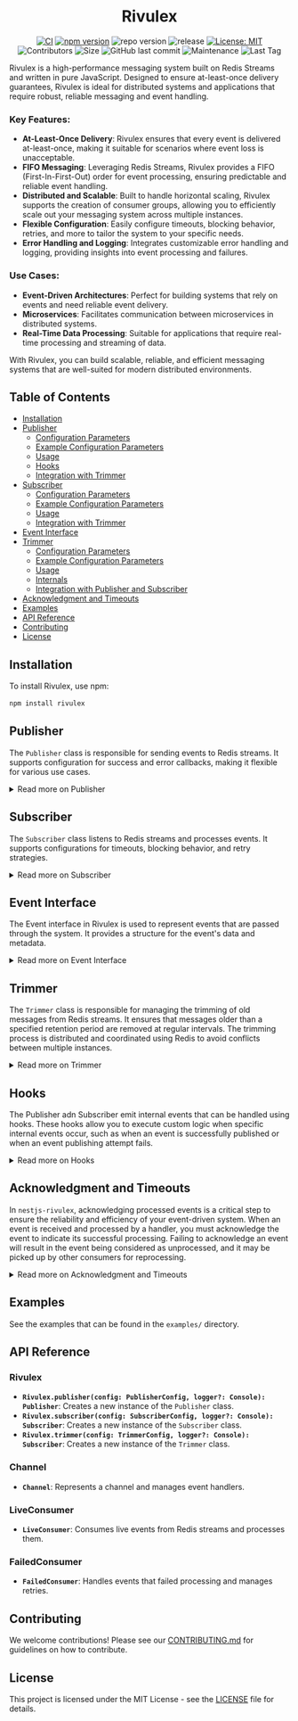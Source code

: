 
<div align="center">
  <h1>Rivulex</h1>
  
[![CI](https://github.com/raw-leak/rivulex/actions/workflows/pipeline.yaml/badge.svg)](https://github.com/raw-leak/rivulex/actions/workflows/pipeline.yaml)
[![npm version](https://img.shields.io/npm/v/rivulex.svg?label=npm)](https://www.npmjs.com/package/rivulex)
![repo version](https://img.shields.io/badge/dynamic/json?url=https%3A%2F%2Fraw.githubusercontent.com%2Fraw-leak%2Frivulex%2Fmain%2Fpackage.json&query=%24.version&label=repository)
![release](https://img.shields.io/github/v/release/raw-leak/rivulex)
[![License: MIT](https://img.shields.io/badge/License-MIT-yellow.svg)](https://opensource.org/licenses/MIT)
![Contributors](https://img.shields.io/github/contributors/raw-leak/rivulex)
![Size](https://img.shields.io/github/repo-size/raw-leak/rivulex)
![GitHub last commit](https://img.shields.io/github/last-commit/raw-leak/rivulex)
![Maintenance](https://img.shields.io/maintenance/yes/2024)
![Last Tag](https://img.shields.io/github/v/tag/raw-leak/rivulex?label=Last%20Tag)

</div>

Rivulex is a high-performance messaging system built on Redis Streams and written in pure JavaScript. Designed to ensure at-least-once delivery guarantees, Rivulex is ideal for distributed systems and applications that require robust, reliable messaging and event handling.

### Key Features:
- **At-Least-Once Delivery**: Rivulex ensures that every event is delivered at-least-once, making it suitable for scenarios where event loss is unacceptable.
- **FIFO Messaging**: Leveraging Redis Streams, Rivulex provides a FIFO (First-In-First-Out) order for event processing, ensuring predictable and reliable event handling.
- **Distributed and Scalable**: Built to handle horizontal scaling, Rivulex supports the creation of consumer groups, allowing you to efficiently scale out your messaging system across multiple instances.
- **Flexible Configuration**: Easily configure timeouts, blocking behavior, retries, and more to tailor the system to your specific needs.
- **Error Handling and Logging**: Integrates customizable error handling and logging, providing insights into event processing and failures.

### Use Cases:
- **Event-Driven Architectures**: Perfect for building systems that rely on events and need reliable event delivery.
- **Microservices**: Facilitates communication between microservices in distributed systems.
- **Real-Time Data Processing**: Suitable for applications that require real-time processing and streaming of data.

With Rivulex, you can build scalable, reliable, and efficient messaging systems that are well-suited for modern distributed environments.

## Table of Contents

- [Installation](#installation)
- [Publisher](#publisher)
  - [Configuration Parameters](#configuration-parameters)
  - [Example Configuration Parameters](#example-configuration-parameters)
  - [Usage](#usage)
  - [Hooks](#hooks)
  - [Integration with Trimmer](#integration-with-trimmer)
- [Subscriber](#subscriber)
  - [Configuration Parameters](#configuration-parameters-1)
  - [Example Configuration Parameters](#example-configuration-parameters-1)
  - [Usage](#usage-1)
  - [Integration with Trimmer](#integration-with-trimmer-1)
- [Event Interface](#event-interface)
- [Trimmer](#trimmer)
  - [Configuration Parameters](#configuration-parameters-2)
  - [Example Configuration Parameters](#example-configuration-parameters-2)
  - [Usage](#usage-2)
  - [Internals](#internals)
  - [Integration with Publisher and Subscriber](#integration-with-publisher-and-subscriber)
- [Acknowledgment and Timeouts](#acknowledgment-and-timeouts)
- [Examples](#examples)
- [API Reference](#api-reference)
- [Contributing](#contributing)
- [License](#license)

## Installation
To install Rivulex, use npm:

```bash
npm install rivulex
```

## Publisher

The `Publisher` class is responsible for sending events to Redis streams. It supports configuration for success and error callbacks, making it flexible for various use cases.

<details>
<summary>Read more on Publisher</summary>

### Configuration Parameters

When creating a `Publisher` instance, you need to provide a configuration object with the following parameters:

| **Parameter**                  | **Description**                                                                         | **Required** | **Default Value**                          |
|--------------------------------|-----------------------------------------------------------------------------------------|--------------|--------------------------------------------|
| `defaultStream`                | The Redis stream channel to publish events to.                                          | Yes          | -                                          |
| `group`                        | The consumer group to associate with the events.                                        | Yes          | -                                          |
| `customPublishSucceededLog`    | Callback to customize log message to invoked when a message is successfully published.  | No           | Uses default callback if not provided.     |
| `customPublishFailedLog`       | Callback to customize log message invoked when publishing fails.                        | No           | Uses default callback if not provided.     |

### Example Configuration Parameters

```ts
const publisherConfig: PublisherConfig = {
    channel: 'my-channel',
    group: 'my-group',
    customPublishSucceededLog: (id: string, data: NewEvent) => `Message published successfully: ${data.id}`,
    customPublishFailedLog: (data: NewEvent, error: Error) => `Failed to publish message: ${data.error}`
};
```

### Usage

```typescript
import { Rivulex } from 'rivulex';

const config = {
    defaultStream: 'users',
    group: 'api-users',
};

const publisher = Rivulex.publisher(config);

// Example: Publishing an event to a default stream
publisher.publish('user_created', { id: "123", email: "user@email.com" }, { requestId: '123' });


    const res = await publisher.publishBatch([
        // sending to a default stream
        { stream: "specific_stream", action: "user_created", payload: { id: "1", email: "user1@email.com" }, headers: { traceId: "111" } },

        // sending to a default stream
        { action: "user_created", payload: { id: "2", email: "user2@email.com" }, headers: { traceId: "222" } },

        // sending to a default stream
        { action: "user_created", payload: { id: "3", email: "user3@email.com" }, headers: { traceId: "333" } },
    ])
```

</details>

## Subscriber

The `Subscriber` class listens to Redis streams and processes events. It supports configurations for timeouts, blocking behavior, and retry strategies.

<details>
<summary>Read more on Subscriber</summary>

### Configuration Parameters

When creating a Subscriber instance, you need to provide a configuration object with the following parameters:

| **Parameter**           |                           **Description**                                                                       | **Required** | **Default Value**                      | **Minimum Value** | **Maximum Value** |
|-------------------------|-----------------------------------------------------------------------------------------------------------------|--------------|----------------------------------------|-------------------|-------------------|
| `clientId`              | The unique identifier for the subscriber. If not provided, a default value is generated.                         | No           | `rivulex:{group}:sub:{Date.now()}`     | -                 | -                 |
| `group`                 | The group name for the subscriber. Subscribers with the same group name share the workload.                     | Yes          | -                                      | -                 | -                 |
| `ackTimeout`            | The maximum time (in milliseconds) to wait for an event before retrying.                                        | No           | `30_000`ms                             | `1_000`ms         | -                 |
| `processTimeout`        | The maximum time (in milliseconds) allowed for the handler to process each event.                               | No           | `200`ms                                | `20`ms            | -                 |
| `processConcurrency`    | The maximum number of events to process concurrently at a time.                                                 | No           | `100`                                  | `1`               | -                 |
| `fetchBatchSize`        | The maximum number of events fetched in each request from Redis Stream.                                         | No           | `100`                                  | `1`               | -                 |
| `blockTime`             | The time (in milliseconds) that the subscriber blocks while waiting for new events.                             | No           | `30_000`ms                             | `1_000`ms         | -                 |
| `retries`               | The number of times the subscriber will attempt to process an event before sending it to the dead letter queue. | No           | `3`                                    | `1`               | -                 |
| `customEventConfirmedLog`| Callback to customize log message invoked when event is confirmed.                                               | No           | Uses default callback if not provided. | -                 | -                 |
| `customEventRejectedLog`| Callback to customize log message invoked when event is rejected.                                               | No           | Uses default callback if not provided. | -                 | -                 |
| `customEventTimeoutLog` | Callback to customize log message invoked when event is timeout.                                                | No           | Uses default callback if not provided. | -                 | -                 |
| `customEventFailedLog`  | Callback to customize log message invoked when event has failed.                                                | No           | Uses default callback if not provided. | -                 | -                 |

### Example Configuration Parameters

```ts
const subscriberConfig: SubscriberConfig = {
    clientId: 'my-subscriber-id',
    group: 'my-group',
    ackTimeout: 5000, // 5 seconds
    fetchBatchSize: 100,
    blockTime: 15000, // 15 seconds
    retries: 5,
    customEventConfirmedLog: (id: string, data: NewEvent) => `Event has been confirmed: ${data.id}`,
    customEventRejectedLog: (data: NewEvent, error: Error) => `Event has been sent to the dead-letter stream: ${data.id} ${data.error}`
    customEventTimeoutLog: (data: NewEvent, error: Error) => `Event has timedout: ${data.id} ${data.error}`
    customEventFailedLog: (data: NewEvent, error: Error) => `Event has failed: ${data.id} ${data.error}`
};
```

### Usage

```typescript
const config = {
    group: 'my-group',
    ackTimeout: 60000,
    fetchBatchSize: 20,
    blockTime: 2000,
    retries: 3
};

const subscriber = Rivulex.subscriber(config);

// register a channel subscribed to a specific Redis Stream
const userChannel = subscriber.stream('users')

// register handlers for multiple actions
userChannel
    .action('user_created', (event:Event<UserCreatedPayload, CustomHeaders>) => {
        // process
        await event.ack();
    })
    .action('user_deleted', (event:Event<UserDeletedPayload, CustomHeaders>) => {
        // process
        await event.ack();
    });

// you can also register directly handlers for stream and action
subscriber.streamAction('users','user_suspended', (event:Event<UserSuspendedPayload, CustomHeaders>) => {
    // process
    await event.ack();
})

// register another channel subscribed to a specific Redis Stream
subscriber.stream('another-channel')
    .action('another_action', (event:Event<AnotherPayload, CustomHeaders>) => {
        // process
        await event.ack();
    });

// start listening for events
await subscriber.listen()

// stop listening for events
await subscriber.stop()
```

</details>

## Event Interface

The Event interface in Rivulex is used to represent events that are passed through the system. It provides a structure for the event's data and metadata.

<details>
<summary>Read more on Event Interface</summary>

### Interface Definition
```ts
export interface Event<P = any, H = any> {
    id: string;
    action: string;
    stream: string;
    attempt: number;
    headers: Headers<H>;
    payload: P;
}
```
### Properties

- `id: string`: A unique identifier for the event. Think of it as an ID badge for tracking the event.

- `action: string`: Describes what should be done with the event. This could be something like "order_created" or` "email_sent".

- `stream: string`: The stream where the event was published. This helps in organizing and routing events.

- `attempt: number`: The number of times the event has been tried. Useful for retrying or tracking the event’s processing.

- `headers: Headers<H>`: Extra information about the event. For example, it could include metadata like the event's source or priority. You can customize what these headers contain.

- `payload: P`: The main data of the event. This is what the event is carrying. For example, if the event is about a new order, the payload might include order details.

</details>

## Trimmer

The `Trimmer` class is responsible for managing the trimming of old messages from Redis streams. It ensures that messages older than a specified retention period are removed at regular intervals. The trimming process is distributed and coordinated using Redis to avoid conflicts between multiple instances.

<details>
<summary>Read more on Trimmer</summary>

### Configuration Parameters

When creating a `Trimmer` instance, you need to provide a configuration object with the following parameters:

| **Parameter**       | **Description**                                                                               | **Required** | **Default Value**                            | **Minimum Value** | **Maximum Value** |
|---------------------|-----------------------------------------------------------------------------------------------|--------------|----------------------------------------------|-------------------|-------------------|
| `streams`           | The list of Redis streams to trim.                                                            | Yes          | -                                            | -                 | -                 |
| `group`             | The consumer group associated with the trimming operations.                                   | Yes          | -                                            | -                 | -                 |
| `clientId`          | The unique identifier for the trimmer instance. If not provided, a default value is generated. | No           | `rivulex:{group}:trimmer:{Date.now()}`       | -                 | -                 |
| `intervalTime`      | The interval time (in milliseconds) between trim operations.                                  | No           | `172_800_000` ms (48 hours)                  | `10_000` ms       | -                 |
| `retentionPeriod`   | The retention period (in milliseconds) for messages in the stream.                            | No           | `172_800_000` ms (48 hours)                  | `10_000` ms       | -                 |

### Example Configuration Parameters

```typescript
const trimmerConfig: TrimmerConfig = {
    channels: ['my-channel'],
    group: 'my-group',
    intervalTime: 86400000, // 24 hours
    retentionPeriod: 2592000000, // 30 days
};
```

### Usage

```typescript
import { Logger } from '@nestjs/common';
import { Rivulex } from 'rivulex';

const config = {
    redis: { host: 'localhost', port: 6379 },
    streams: ['users', 'orders'],
    group: 'api-group',
    intervalTime: 43200000, // 12 hours
    retentionPeriod: 604800000, // 7 days
};

const logger = new Logger('Trimmer');

const trimmer = new Rivulex.trimmer(config, , logger);

// Start the trimming process
await trimmer.start();

// Stop the trimming process
trimmer.stop();
```

In this example, the `Trimmer` class is initialized with a configuration object that specifies the channels to trim, the consumer group, the interval time between trim operations, and the retention period for messages. The `start` method initiates the trimming process, and the `stop` method halts it.

### Internals
The Trimmer class implements several internal mechanisms to manage and optimize the trimming process:

- **Distributed Coordination**: The trimming process is designed to be distributed and coordinated using Redis. This ensures that multiple instances of the Trimmer can operate without conflicting with each other.

- **Randomized Interval**: Instead of trimming at a fixed interval, the Trimmer generates a random interval within ±30 seconds of the configured interval time. This helps to avoid multiple instances attempting to trim at the exact same time, reducing the likelihood of conflicts. Although the probability of conflict is very low, this approach minimizes it further, and any potential conflicts have negligible impact.

- **Initial Delay**: When the Trimmer starts, it introduces an initial delay between 1 and 10 seconds. This staggered start helps prevent multiple instances that start simultaneously from all attempting to trim immediately, further reducing the likelihood of conflicts.


### Integration with Publisher and Subscriber
The Trimmer can be integrated directly with the Publisher and Subscriber classes, allowing you to manage the trimming of old messages as part of your event publishing or subscribing process.

#### Publisher Integration
You can configure the Trimmer to be initiated with the Publisher. This ensures that old messages are automatically trimmed while publishing events.

Example:
```js
import { Rivulex } from 'rivulex';

const publisherConfig = {
    // ...
    trimmer: {
        streams: ['users'],
        group: 'api-group',
        intervalTime: 86400000, // 24 hours
        retentionPeriod: 604800000, // 7 days
    }
};

const publisher = Rivulex.publisher(publisherConfig);
```

In this example, the `Trimmer` is configured as part of the `Publisher` configuration. When the Publisher starts, it also starts the trimming process for the specified channels.

#### Subscriber Integration
Similarly, you can configure the Trimmer to be initiated with the Subscriber. This ensures that old messages are automatically trimmed while subscribing to events.

Example:
```js
import { Rivulex } from 'rivulex';

const subscriberConfig = {
    // ...
    trimmer: {
        streams: ['users'],
        group: 'api-group',
        intervalTime: 43200000, // 12 hours
        retentionPeriod: 604800000, // 7 days
    }
};

const subscriber = Rivulex.subscriber(subscriberConfig);

// ...

await subscriber.listen();
```
In this example, the `Trimmer` is configured as part of the `Subscriber` configuration. When the Subscriber starts, it also starts the trimming process for the specified channels.

</details>

## Hooks

The Publisher adn Subscriber emit internal events that can be handled using hooks. These hooks allow you to execute custom logic when specific internal events occur, such as when an event is successfully published or when an event publishing attempt fails.

<details>
<summary>Read more on Hooks</summary>

### Publisher Hooks

- `published`: Triggered when an event is successfully published. 
- `failed`: Triggered when an event publishing attempt fails.

#### Publisher Hook Data Types
- `PublishedHookPayload<P, H>`: The data received by the hook for the `published` hook.
    - `id: string`: The unique identifier of the successfully published event.
    - `event: NewEvent<P, H>`: The event details including stream, group, action, payload, and headers.
- `FailedHookPayload<P, H>`: The data received by the hook for the `failed` hook.
    - `event: NewEvent<P, H>`: The event details that were attempted to be published, including stream, group, action, payload, and headers.
    - `error: Error`: The error that caused the publishing attempt to fail.

### Subscriber Hooks

- `confirmed`: Triggered when an event is successfully confirmed.
- `failed`: Triggered when an event fails during the processing.
- `rejected`: Triggered when an event is sent to the dead-letter queue due to <> of allowed attempts.
- `timeout`: Triggered when an event takes more to process that the established time.

#### Subscriber Hook Data Types
- `ConfirmedHookPayload<P, H>`: The data received by the hook for the `published` hook.
    - `event: Event<P, H>`: The event details including id, stream, group, action, payload, and headers.
- `ErrorHookPayload<P, H>`: The data received by the hook for the `failed`, `rejected`, and `timeout` hooks.
    - `event: Event<P, H>`: The event details including id, stream, group, action, payload, and headers.
    - `error?: Error`: The error that caused the publishing attempt to fail.

### Example
```js
import { Rivulex } from 'rivulex';

const config = {
    defaultStream: 'users',
    group: 'api-users',
};

const publisher = Rivulex.publisher(config);

// Handling the 'published' hook
publisher.on('published', (id, event) => {
    console.log(`Event Published - ID: ${id}, Action: ${event.action}`);
});

// Handling the 'failed' hook
publisher.on('failed', (event, error) => {
    console.error(`Event Publish Failed - Action: ${event.action}, Error: ${error.message}`);
});
```
</details>

## Acknowledgment and Timeouts
In `nestjs-rivulex`, acknowledging processed events is a critical step to ensure the reliability and efficiency of your event-driven system. When an event is received and processed by a handler, you must acknowledge the event to indicate its successful processing. Failing to acknowledge an event will result in the event being considered as unprocessed, and it may be picked up by other consumers for reprocessing.

<details>
<summary>Read more on Acknowledgment and Timeouts</summary>

### How Acknowledgment Works
Each event handler is provided with an ack function, which you must call after successfully processing the event. This function notifies the system that the event has been handled and can be safely removed from the stream.

```typescript
@Action('user_created')
async handleUserCreated(@EventAck() ack: () => void) {
    // Process the event
    // ...

    // Acknowledge the event
    await ack();
}
```

### Handling Timeouts
Each transport layer has a specified `timeout` period within which it must process the event. Immediately after an event is received by a consumer, it remains in the stream. To prevent other consumers from processing the event again, Rivulex sets a timeout, a period of time during which it prevents all consumers from receiving and processing the event. The default visibility timeout for an event is 30 seconds. The minimum is 1 second.

![My Diagram](images/event-life-cycle.png)

### Best Practices for Setting Timeouts
To avoid processing the same event multiple times and to ensure efficient event handling, it's essential to set appropriate timeout periods. Here are some best practices for setting timeouts:

1. **Estimate Processing Time**: Consider the average time required to process an event. The timeout should be set to a value slightly higher than this estimate to account for occasional delays.
2. **Avoid Short Timeouts**: Setting the timeout too short may result in events timing out frequently, causing unnecessary reprocessing and potential duplicate handling. Ensure that the timeout is long enough to cover the worst-case processing time.
3. **Use Consistent Timeout Values**: For similar types of events, use consistent timeout values to simplify configuration and monitoring.
4. **Monitor and Adjust**: Continuously monitor the processing times and adjust the timeout values as necessary. Use metrics and logs to identify patterns and make informed adjustments.

### Recommended Timeout Settings

Based on industry best practices, such as those from AWS SQS, a general recommendation is to set the visibility timeout to at least twice the average processing time. For example, if the average processing time for an event is 5 seconds, set the visibility timeout to at least 10 seconds. This provides a buffer to handle occasional delays and reduces the likelihood of events timing out unnecessarily.

</details>

## Examples

See the examples that can be found in the `examples/` directory.

## API Reference

### Rivulex
- **`Rivulex.publisher(config: PublisherConfig, logger?: Console): Publisher`**: Creates a new instance of the `Publisher` class.
- **`Rivulex.subscriber(config: SubscriberConfig, logger?: Console): Subscriber`**: Creates a new instance of the `Subscriber` class.
- **`Rivulex.trimmer(config: TrimmerConfig, logger?: Console): Subscriber`**: Creates a new instance of the `Trimmer` class.

### Channel
- **`Channel`**: Represents a channel and manages event handlers.

### LiveConsumer
- **`LiveConsumer`**: Consumes live events from Redis streams and processes them.

### FailedConsumer
- **`FailedConsumer`**: Handles events that failed processing and manages retries.

## Contributing

We welcome contributions! Please see our [CONTRIBUTING.md](CONTRIBUTING.md) for guidelines on how to contribute.

## License

This project is licensed under the MIT License - see the [LICENSE](LICENSE) file for details.